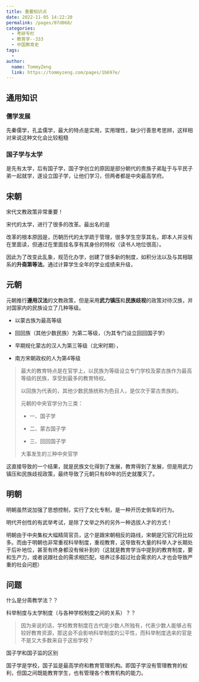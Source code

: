 ```yaml
---
title: 重要知识点
date: 2022-11-05 14:22:20
permalink: /pages/07d068/
categories:
  - 考研专栏
  - 教育学--333
  - 中国教育史
tags:
  - 
author: 
  name: TommyZeng
  link: https://tommyzeng.com/pages/1b697e/
---
```

 

## 通用知识

### 儒学发展

先秦儒学，孔孟儒学，最大的特点是实用，实用理性，缺少行善思考思辨，这样相对来说这种文化会比较粗糙

### 国子学与太学

是先有太学，后有国子学，国子学创立的原因是部分朝代的贵族子弟耻于与平民子弟一起就学，遂设立国子学，让他们学习，但两者都是中央最高学府。<!-- more -->



## 宋朝

宋代文教政策非常重要！

宋代的太学，进行了很多的改革。最出名的是

改革的根本原因是，历朝历代的太学疏于管理，很多学生空享其名，即本人并没有在里面读，但通过在里面挂名享有其身份的特权（读书人地位很高）。

因此为了改变此乱象，规范化办学，创建了很多新的制度，如积分法以及与其相联系的**升斋第等法**。通过计算学生全年的学业成绩来升级， 



## 元朝

元朝推行**遵用汉法**的文教政策，但是采用**武力镇压**和**民族歧视**的政策对待汉族，并对国家内的民族设立了几种等级。

- 以蒙古族为最高等级

- 回回族（其他少数民族）为第二等级，（为其专门设立回回国子学）

- 早期规化蒙古的汉人为第三等级（北宋时期），

- 南方宋朝政权的人为第4等级

> 最大的教育特点是在官学上，以民族为等级设立专门学校及蒙古族作为最高等级的民族，享受到最多的教育特权。
>
> 以回族为代表的，其他少数民族统称为色目人，是仅次于蒙古贵族的。
>
> 元朝的中央官学分为三类：
>
> - 一、国子学
>
> - 二、蒙古国子学
>
> - 三、回回国子学
>
> 大事发生的三种中央官学

这直接导致的一个结果，就是民族文化得到了发展，教育得到了发展，但是用武力镇压和民族歧视政策，最终导致了元朝只有89年的历史就覆灭了。





## 明朝

明朝虽然说加强了思想控制，实行了文化专制，是一种开历史倒车的行为。

明代开创性的有武举考试，是除了文举之外的另外一种选拔人才的方式！



明朝由于中央集权大幅精简官员，这个是跟宋朝相反的路线，宋朝是冗官冗将比较多。而由于明朝也非常重视科举制度，重视教育，这导致有大量的科举人才长期处于后补地位，甚至有终身都没有候补到的（这就是教育学当中提到的教育制度，要和生产力，或者说跟社会的需求相匹配，培养过多超过社会需求的人才也会导致严重的社会问题）





## 问题

什么是分斋教学法？？

科举制度与太学制度（与各种学校制度之间的关系）？？

> 因为来说的话，学校教育制度在古代是少数人所独有，代表少数人能够占有较好教育资源，那这会不会影响科举制度的公平性，而科举制度选来的官是不是又大多数来自于这些学校？



国子学和国子监的区别

国子学是学校，国子监是最高学府和教育管理机构。即国子学没有管理教育的权利，但国之间既能教育学生，也有管理各个教育机构的能力。